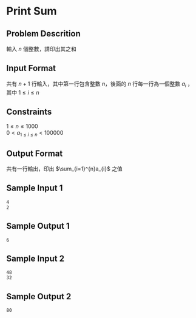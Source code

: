 # Print Sum
## Problem Descrition ##
輸入 $n$ 個整數，請印出其之和
## Input Format ##
共有 $n+1$ 行輸入，其中第一行包含整數 $n$，後面的 $n$ 行每一行為一個整數 $a_{i}$ ，其中 $1≤i≤n$
## Constraints ##
$1 ≤ n ≤ 1000$  
$0 < a_{1≤i≤n} < 100000$
## Output Format ##

共有一行輸出，印出 $\sum_{i=1}^{n}a_{i}$ 之值

## Sample Input 1 ##
```
4
2
```
## Sample Output 1 ##
```
6
```
## Sample Input 2 ##
```
48
32
```
## Sample Output 2 ##
```
80
```
